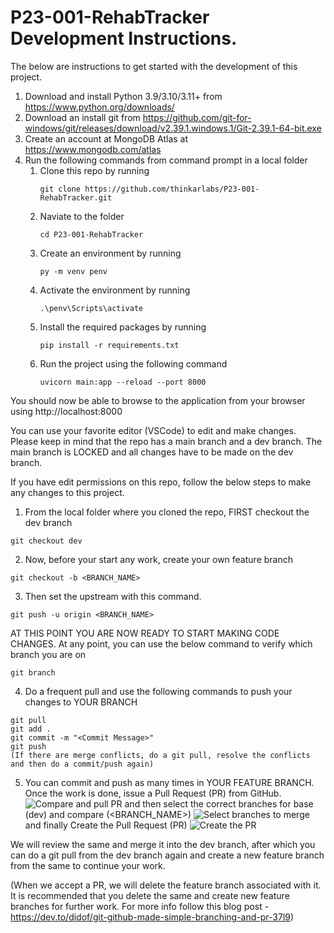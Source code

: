 # P23-001-RehabTracker Development Instructions.

The below are instructions to get started with the development of this project.

1. Download and install Python 3.9/3.10/3.11+ from https://www.python.org/downloads/
2. Download an install git from https://github.com/git-for-windows/git/releases/download/v2.39.1.windows.1/Git-2.39.1-64-bit.exe
3. Create an account at MongoDB Atlas at https://www.mongodb.com/atlas
4. Run the following commands from command prompt in a local folder
    1. Clone this repo by running    
        ```
        git clone https://github.com/thinkarlabs/P23-001-RehabTracker.git
        ```
    2. Naviate to the folder
        ```
        cd P23-001-RehabTracker
        ```
    3. Create an environment by running
        ```
        py -m venv penv
        ```
    4. Activate the environment by running
        ``` 
        .\penv\Scripts\activate
    5. Install the required packages by running
        ``` 
        pip install -r requirements.txt
        ```
    6. Run the project using the following command
        ``` 
        uvicorn main:app --reload --port 8000
        ```
You should now be able to browse to the application from your browser using http://localhost:8000

You can use your favorite editor (VSCode) to edit and make changes. Please keep in mind that the repo has a main branch and a dev branch. The main branch is LOCKED and all changes have to be made on the dev branch.

If you have edit permissions on this repo, follow the below steps to make any changes to this project.

1. From the local folder where you cloned the repo, FIRST checkout the dev branch
```
git checkout dev
```
2. Now, before your start any work, create your own feature branch
```
git checkout -b <BRANCH_NAME>
```
3. Then set the upstream with this command.
```
git push -u origin <BRANCH_NAME>
```

AT THIS POINT YOU ARE NOW READY TO START MAKING CODE CHANGES.
At any point, you can use the below command to verify which branch you are on
```
git branch
```
4. Do a frequent pull and use the following commands to push your changes to YOUR BRANCH
```
git pull
git add .
git commit -m "<Commit Message>"
git push
(If there are merge conflicts, do a git pull, resolve the conflicts and then do a commit/push again)
```
5. You can commit and push as many times in YOUR FEATURE BRANCH. Once the work is done, issue a Pull Request (PR) from GitHub.
![Compare and pull PR](https://dev-to-uploads.s3.amazonaws.com/i/i97c2qzckx9rmffobflk.PNG)
and then select the correct branches for base (dev) and compare (<BRANCH_NAME>)
![Select branches to merge](https://dev-to-uploads.s3.amazonaws.com/i/ya30beoxs735gbmo9dt5.PNG)
 and finally Create the Pull Request (PR)
 ![Create the PR](https://dev-to-uploads.s3.amazonaws.com/i/4mmtry9zlsudzsoew2q8.PNG)

 We will review the same and merge it into the dev branch, after which you can do a git pull from the dev branch again and create a new feature branch from the same to continue your work.

 (When we accept a PR, we will delete the feature branch associated with it. It is recommended that you delete the same and create new feature branches for further work. For more info follow this blog post - https://dev.to/didof/git-github-made-simple-branching-and-pr-37l9)




